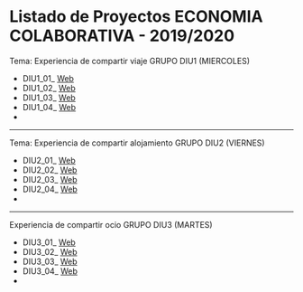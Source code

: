 
# Listado de Proyectos ECONOMIA COLABORATIVA - 2019/2020
 
Tema: Experiencia de  compartir viaje GRUPO DIU1 (MIERCOLES)

* DIU1_01_   [Web](http://XXXX.github.io)
* DIU1_02_	[Web](http://XXXX.github.io)		
* DIU1_03_	[Web](http://XXXX.github.io)	
* DIU1_04_	[Web](http://XXXX.github.io)	
* 

----------

Tema: Experiencia de  compartir alojamiento GRUPO DIU2 (VIERNES)

* DIU2_01_   [Web](http://XXXX.github.io)
* DIU2_02_	[Web](http://XXXX.github.io)		
* DIU2_03_	[Web](http://XXXX.github.io)	
* DIU2_04_	[Web](http://XXXX.github.io)	
* 

----------

Experiencia de compartir ocio GRUPO DIU3 (MARTES)

* DIU3_01_   [Web](http://XXXX.github.io)
* DIU3_02_	[Web](http://XXXX.github.io)		
* DIU3_03_	[Web](http://XXXX.github.io)	
* DIU3_04_	[Web](http://XXXX.github.io)	
* 

